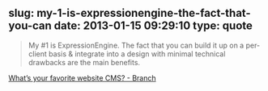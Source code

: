 slug: my-1-is-expressionengine-the-fact-that-you-can
date: 2013-01-15 09:29:10
type: quote
---

> My #1 is ExpressionEngine. The fact that you can build it up on a per-client basis & integrate into a design with minimal technical drawbacks are the main benefits.

[What’s your favorite website CMS? - Branch](http://branch.com/b/what-s-your-favorite-website-cms)
